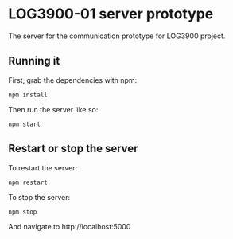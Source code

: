 # LOG3900-01 server prototype

The server for the communication prototype for LOG3900 project.

## Running it

First, grab the dependencies with npm:

    npm install

Then run the server like so:

    npm start

## Restart or stop the server

To restart the server:

    npm restart

To stop the server:

    npm stop

And navigate to http://localhost:5000
